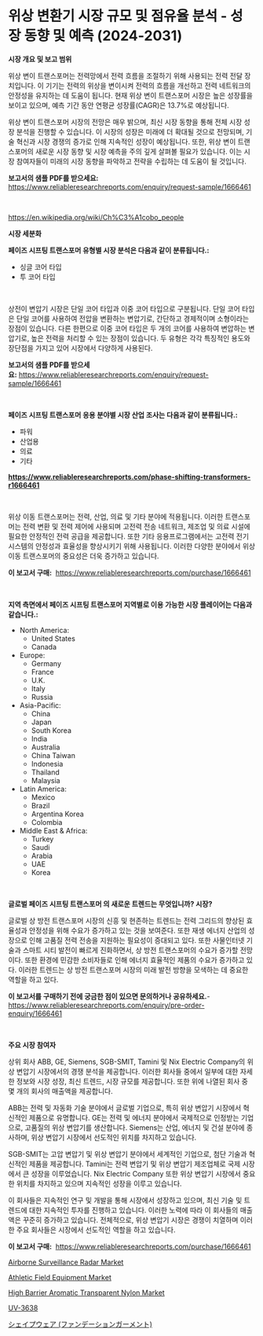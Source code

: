 <p><h1>위상 변환기 시장 규모 및 점유율 분석 - 성장 동향 및 예측 (2024-2031)</h1></p><p><strong>시장 개요 및 보고 범위</strong></p>
<p><p>위상 변이 트랜스포머는 전력망에서 전력 흐름을 조절하기 위해 사용되는 전력 전달 장치입니다. 이 기기는 전력의 위상을 변이시켜 전력의 흐름을 개선하고 전력 네트워크의 안정성을 유지하는 데 도움이 됩니다. 현재 위상 변이 트랜스포머 시장은 높은 성장률을 보이고 있으며, 예측 기간 동안 연평균 성장률(CAGR)은 13.7%로 예상됩니다. </p><p>위상 변이 트랜스포머 시장의 전망은 매우 밝으며, 최신 시장 동향을 통해 전체 시장 성장 분석을 진행할 수 있습니다. 이 시장의 성장은 미래에 더 확대될 것으로 전망되며, 기술 혁신과 시장 경쟁의 증가로 인해 지속적인 성장이 예상됩니다. 또한, 위상 변이 트랜스포머의 새로운 시장 동향 및 시장 예측을 주의 깊게 살펴볼 필요가 있습니다. 이는 시장 참여자들이 미래의 시장 동향을 파악하고 전략을 수립하는 데 도움이 될 것입니다.</p></p>
<p><strong>보고서의 샘플 PDF를 받으세요:</strong> <a href="https://www.reliableresearchreports.com/enquiry/request-sample/1666461">https://www.reliableresearchreports.com/enquiry/request-sample/1666461</a></p>
<p>&nbsp;</p>
<p><a href="https://en.wikipedia.org/wiki/Ch%C3%A1cobo_people">https://en.wikipedia.org/wiki/Ch%C3%A1cobo_people</a></p>
<p><strong>시장 세분화</strong></p>
<p><strong>페이즈 시프팅 트랜스포머 유형별 시장 분석은 다음과 같이 분류됩니다.:</strong></p>
<p><ul><li>싱글 코어 타입</li><li>투 코어 타입</li></ul></p>
<p>&nbsp;</p>
<p><p>상전이 변압기 시장은 단일 코어 타입과 이중 코어 타입으로 구분됩니다. 단일 코어 타입은 단일 코어를 사용하여 전압을 변환하는 변압기로, 간단하고 경제적이며 소형이라는 장점이 있습니다. 다른 한편으로 이중 코어 타입은 두 개의 코어를 사용하여 변압하는 변압기로, 높은 전력을 처리할 수 있는 장점이 있습니다. 두 유형은 각각 특징적인 용도와 장단점을 가지고 있어 시장에서 다양하게 사용된다.</p></p>
<p><strong>보고서의 샘플 PDF를 받으세요:</strong>&nbsp;<a href="https://www.reliableresearchreports.com/enquiry/request-sample/1666461">https://www.reliableresearchreports.com/enquiry/request-sample/1666461</a></p>
<p>&nbsp;</p>
<p><strong> 페이즈 시프팅 트랜스포머 응용 분야별 시장 산업 조사는 다음과 같이 분류됩니다.:</strong></p>
<p><ul><li>파워</li><li>산업용</li><li>의료</li><li>기타</li></ul></p>
<p><strong><a href="https://www.reliableresearchreports.com/phase-shifting-transformers-r1666461">https://www.reliableresearchreports.com/phase-shifting-transformers-r1666461</a></strong></p>
<p>&nbsp;</p>
<p><p>위상 이동 트랜스포머는 전력, 산업, 의료 및 기타 분야에 적용됩니다. 이러한 트랜스포머는 전력 변환 및 전력 제어에 사용되며 고전력 전송 네트워크, 제조업 및 의료 시설에 필요한 안정적인 전력 공급을 제공합니다. 또한 기타 응용프로그램에서는 고전력 전기 시스템의 안정성과 효율성을 향상시키기 위해 사용됩니다. 이러한 다양한 분야에서 위상 이동 트랜스포머의 중요성은 더욱 증가하고 있습니다.</p></p>
<p><strong>이 보고서 구매:</strong>&nbsp; <a href="https://www.reliableresearchreports.com/purchase/1666461">https://www.reliableresearchreports.com/purchase/1666461</a></p>
<p>&nbsp;</p>
<p><strong>지역 측면에서 페이즈 시프팅 트랜스포머 지역별로 이용 가능한 시장 플레이어는 다음과 같습니다.:</strong></p>
<p><ul>
    <li>
        North America:
        <ul>
            <li>United States</li>
            <li>Canada</li>
        </ul>
    </li>
    <li>
        Europe:
        <ul>
            <li>Germany</li>
            <li>France</li>
            <li>U.K.</li>
            <li>Italy</li>
            <li>Russia</li>
        </ul>
    </li>
    <li>
        Asia-Pacific:
        <ul>
            <li>China</li>
            <li>Japan</li>
            <li>South Korea</li>
            <li>India</li>
            <li>Australia</li>
            <li>China Taiwan</li>
            <li>Indonesia</li>
            <li>Thailand</li>
            <li>Malaysia</li>
        </ul>
    </li>
    <li>
        Latin America:
        <ul>
            <li>Mexico</li>
            <li>Brazil</li>
            <li>Argentina Korea</li>
            <li>Colombia</li>
        </ul>
    </li>
    <li>
        Middle East & Africa:
        <ul>
            <li>Turkey</li>
            <li>Saudi</li>
            <li>Arabia</li>
            <li>UAE</li>
            <li>Korea</li>
        </ul>
    </li>
    </ul></p>
<p>&nbsp;</p>
<p><strong>글로벌 페이즈 시프팅 트랜스포머 의 새로운 트렌드는 무엇입니까? 시장?</strong></p>
<p><p>글로벌 상 방전 트랜스포머 시장의 신흥 및 현존하는 트렌드는 전력 그리드의 향상된 효율성과 안정성을 위해 수요가 증가하고 있는 것을 보여준다. 또한 재생 에너지 산업의 성장으로 인해 고품질 전력 전송을 지원하는 필요성이 증대되고 있다. 또한 사물인터넷 기술과 스마트 시티 발전이 빠르게 진화하면서, 상 방전 트랜스포머의 수요가 증가할 전망이다. 또한 환경에 민감한 소비자들로 인해 에너지 효율적인 제품의 수요가 증가하고 있다. 이러한 트렌드는 상 방전 트랜스포머 시장의 미래 발전 방향을 모색하는 데 중요한 역할을 하고 있다.</p></p>
<p><strong>이 보고서를 구매하기 전에 궁금한 점이 있으면 문의하거나 공유하세요.</strong>- <a href="https://www.reliableresearchreports.com/enquiry/pre-order-enquiry/1666461">https://www.reliableresearchreports.com/enquiry/pre-order-enquiry/1666461</a></p>
<p>&nbsp;</p>
<p><strong>주요 시장 참여자</strong></p>
<p><p>상위 회사 ABB, GE, Siemens, SGB-SMIT, Tamini 및 Nix Electric Company의 위상 변압기 시장에서의 경쟁 분석을 제공합니다. 이러한 회사들 중에서 일부에 대한 자세한 정보와 시장 성장, 최신 트렌드, 시장 규모를 제공합니다. 또한 위에 나열된 회사 중 몇 개의 회사의 매출액을 제공합니다.</p><p>ABB는 전력 및 자동화 기술 분야에서 글로벌 기업으로, 특히 위상 변압기 시장에서 혁신적인 제품으로 유명합니다. GE는 전력 및 에너지 분야에서 국제적으로 인정받는 기업으로, 고품질의 위상 변압기를 생산합니다. Siemens는 산업, 에너지 및 건설 분야에 종사하며, 위상 변압기 시장에서 선도적인 위치를 차지하고 있습니다.</p><p>SGB-SMIT는 고압 변압기 및 위상 변압기 분야에서 세계적인 기업으로, 첨단 기술과 혁신적인 제품을 제공합니다. Tamini는 전력 변압기 및 위상 변압기 제조업체로 국제 시장에서 큰 성장을 이루었습니다. Nix Electric Company 또한 위상 변압기 시장에서 중요한 위치를 차지하고 있으며 지속적인 성장을 이루고 있습니다.</p><p>이 회사들은 지속적인 연구 및 개발을 통해 시장에서 성장하고 있으며, 최신 기술 및 트렌드에 대한 지속적인 투자를 진행하고 있습니다. 이러한 노력에 따라 이 회사들의 매출액은 꾸준히 증가하고 있습니다. 전체적으로, 위상 변압기 시장은 경쟁이 치열하며 이러한 주요 회사들은 시장에서 선도적인 역할을 하고 있습니다.</p></p>
<p><strong>이 보고서 구매:</strong>&nbsp;&nbsp;<a href="https://www.reliableresearchreports.com/purchase/1666461">https://www.reliableresearchreports.com/purchase/1666461</a></p>
<p><p><a href="https://issuu.com/reportprime-2/docs/airborne-surveillance-radar-market-size-2030.pptx">Airborne Surveillance Radar Market</a></p><p><a href="https://issuu.com/reportprime-2/docs/athletic-field-equipment-market-size-2030.pptx">Athletic Field Equipment Market</a></p><p><a href="https://github.com/guneycigdem35/Market-Research-Report-List-3/blob/main/high-barrier-aromatic-transparent-nylon-market.md">High Barrier Aromatic Transparent Nylon Market</a></p><p><a href="https://github.com/laholand/Market-Research-Report-List-4/blob/main/1831023144501.md">UV-3638</a></p><p><a href="https://github.com/KaliMetz2023/Market-Research-Report-List-1/blob/main/8130491138460.md">シェイプウェア (ファンデーションガーメント)</a></p></p>
